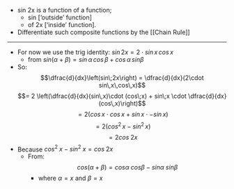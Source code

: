  - sin 2x is a function of a function; 
	 - sin \[‘outside’ function] 
	 - of 2x \[‘inside’ function]. 
 - Differentiate such composite functions by the [[Chain Rule]]
___
- For now we use the trig identity: $sin\,2x = 2\cdot sin\,x\,cos\,x$
	- from $sin(\alpha + \beta) = sin\,\alpha\,cos\,\beta + cos\,\alpha\,sin \beta$
- So:
$$\dfrac{d}{dx}\left(sin\;2x\right) = \dfrac{d}{dx}(2\cdot sin\,x\,cos\,x)$$
$$= 2 \left(\dfrac{d}{dx}(sin\,x)\cdot (cos\;x) + sin\;x \cdot \dfrac{d}{dx}(cos\,x)\right)$$
$$= 2(cos\,x\cdot cos\,x + sin\,x \cdot - sin\,x)$$
$$= 2(cos^2\,x - sin^2\,x)$$
$$= 2cos\;2x$$
- Because $cos^2\;x - sin^2\;x = cos\;2x$
	- From: $$cos(\alpha+\beta) = cos \alpha\;cos \beta - sin \alpha\;sin \beta$$
		- where $\alpha = x$ and $\beta= x$